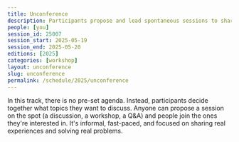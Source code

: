 ```yaml
---
title: Unconference
description: Participants propose and lead spontaneous sessions to share ideas, solve problems, and collaborate.
people: [you]
session_id: 25007
session_start: 2025-05-19
session_end: 2025-05-20
editions: [2025]
categories: [workshop]
layout: unconference
slug: unconference
permalink: /schedule/2025/unconference
---
```


In this track, there is no pre-set agenda. Instead, participants decide together what topics they want to discuss.
Anyone can propose a session on the spot (a discussion, a workshop, a Q&A) and people join the ones they're 
interested in. It's informal, fast-paced, and focused on sharing real experiences and solving real problems.
